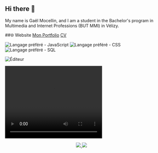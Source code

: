 ## Hi there 👋
My name is Gaël Mocellin, and I am a student in the Bachelor's program in Multimedia and Internet Professions (BUT MMI) in Vélizy.



##🌐 Website
[Mon Portfolio](https://portfolio.gmocellin.com)
[CV](https://cv.gmocellin.com)

![Langage préféré - JavaScript](https://img.shields.io/badge/JavaScript-yellow)
![Langage préféré - CSS](https://img.shields.io/badge/CSS-blue)
![Langage préféré - SQL](https://img.shields.io/badge/SQL-orange)

![Éditeur](https://img.shields.io/badge/VSCode-blue)

<video width="320" height="240" controls>
  <source src="https://videos.pexels.com/video-files/2759484/2759484-uhd_2560_1440_30fps.mp4" type="video/mp4">
  Votre navigateur ne supporte pas la balise vidéo.
</video>


<p align="center">
  <a href="https://linkedin.com/in/tonprofil">
    <img src="https://img.shields.io/badge/LinkedIn-Connect-blue?style=for-the-badge&logo=linkedin" />
  </a>
  <a href="https://twitter.com/tonprofil">
    <img src="https://img.shields.io/badge/Twitter-Follow-blue?style=for-the-badge&logo=twitter" />
  </a>
</p>

<!--
**KiwimanTFB/KiwimanTFB** is a ✨ _special_ ✨ repository because its `README.md` (this file) appears on your GitHub profile.

Here are some ideas to get you started:

- 🔭 I’m currently working on ...
- 🌱 I’m currently learning ...
- 👯 I’m looking to collaborate on ...
- 🤔 I’m looking for help with ...
- 💬 Ask me about ...
- 📫 How to reach me: ...
- 😄 Pronouns: ...
- ⚡ Fun fact: ...
-->

